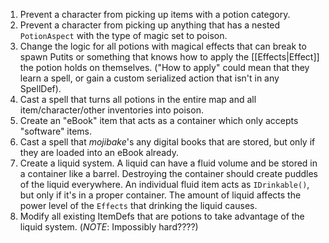 1. Prevent a character from picking up items with a potion category.
2. Prevent a character from picking up anything that has a nested `PotionAspect` with the type of magic set to poison.
3. Change the logic for all potions with magical effects that can break to spawn Putits or something that knows how to apply the [[Effects|Effect]] the potion holds on themselves. ("How to apply" could mean that they learn a spell, or gain a custom serialized action that isn't in any SpellDef).
4. Cast a spell that turns all potions in the entire map and all item/character/other inventories into poison.
5. Create an "eBook" item that acts as a container which only accepts "software" items.
6. Cast a spell that *mojibake*'s any digital books that are stored, but only if they are loaded into an eBook already.
7. Create a liquid system. A liquid can have a fluid volume and be stored in a container like a barrel. Destroying the container should create puddles of the liquid everywhere. An individual fluid item acts as `IDrinkable()`, but only if it's in a proper container. The amount of liquid affects the power level of the `Effects` that drinking the liquid causes.
8. Modify all existing ItemDefs that are potions to take advantage of the liquid system. (*NOTE*: Impossibly hard????)
